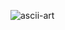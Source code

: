 ![ascii-art](https://github.com/user-attachments/assets/d1f23aa0-02cd-47e4-a63c-1538e092b73f)

<!--
**perseusfs/perseusfs** is a ✨ _special_ ✨ repository because its `README.md` (this file) appears on your GitHub profile.

Here are some ideas to get you started:

- 🔭 I’m currently working on ...
- 🌱 I’m currently learning ...
- 👯 I’m looking to collaborate on ...
- 🤔 I’m looking for help with ...
- 💬 Ask me about ...
- 📫 How to reach me: ...
- 😄 Pronouns: ...
- ⚡ Fun fact: ...A![ascii-art](https://github.com/user-attachments/assets/f8a9eac3-df4b-49fb-a2bb-78b22360d31f)

-->
